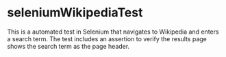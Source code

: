 # seleniumWikipediaTest

This is a automated test in Selenium that navigates to Wikipedia and enters a search term. The test includes an assertion to verify the results page shows the search term as the page header.
